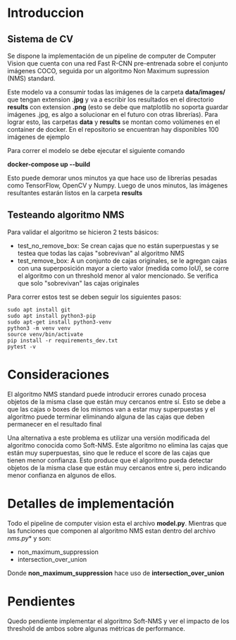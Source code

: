 # Introduccion

## Sistema de CV
Se dispone la implementación de un pipeline de computer de Computer Vision que cuenta con una red Fast R-CNN pre-entrenada sobre el conjunto imágenes COCO, seguida por un algoritmo Non Maximum supression (NMS) standard.

Este modelo va a consumir todas las imágenes de la carpeta **data/images/** que tengan extension **.jpg** y va a escribir los resultados en el directorio **results** con extension **.png** (esto se debe que matplotlib no soporta  guardar imágenes .jpg, es algo a solucionar en el futuro con otras librerías). Para lograr esto, las carpetas **data** y **results** se montan como volúmenes en el container de docker. En el repositorio se encuentran hay disponibles 100 imágenes de ejemplo

Para correr el modelo se debe ejecutar el siguiente comando

**docker-compose up --build**

Esto puede demorar unos minutos ya que hace uso de librerías pesadas como TensorFlow, OpenCV y Numpy.
Luego de unos minutos, las imágenes resultantes estarán listos en la carpeta **results**

## Testeando algoritmo NMS 

Para validar el algoritmo se hicieron 2 tests básicos:
  * test_no_remove_box: Se crean cajas que no están superpuestas y se testea que todas las cajas "sobrevivan" al algoritmo NMS
  * test_remove_box: A un conjunto de cajas originales, se le agregan cajas con una superposición mayor a cierto valor (medida como IoU), se corre el algoritmo con un threshold menor al valor mencionado. Se verifica que solo "sobrevivan" las cajas originales

Para correr estos test se deben seguir los siguientes pasos:
```
sudo apt install git
sudo apt install python3-pip
sudo apt-get install python3-venv
python3 -m venv venv
source venv/bin/activate
pip install -r requirements_dev.txt
pytest -v
```

# Consideraciones

El algoritmo NMS standard puede introducir errores cunado procesa objetos de la misma clase que están muy cercanos entre sí. Esto se debe a que las cajas o boxes de los mismos van a estar muy superpuestas y el algoritmo puede terminar eliminando alguna de las cajas que deben permanecer en el resultado final

Una alternativa a este problema es utilizar una versión modificada del algoritmo conocida como Soft-NMS. Este algoritmo no elimina las cajas que están muy superpuestas, sino que le reduce el score de las cajas que tienen menor confianza. Esto produce que el algoritmo pueda detectar objetos de la misma clase que están muy cercanos entre si, pero indicando menor confianza en algunos de ellos.

# Detalles de implementación

Todo el pipeline de computer vision esta el archivo **model.py**. Mientras que las funciones que componen al algoritmo NMS estan dentro del archivo *nms.py** y son:
  * non_maximum_suppression
  * intersection_over_union

Donde **non_maximum_suppression** hace uso de **intersection_over_union**

# Pendientes

Quedo pendiente implementar el algoritmo Soft-NMS y ver el impacto de los threshold de ambos sobre algunas métricas de performance.

